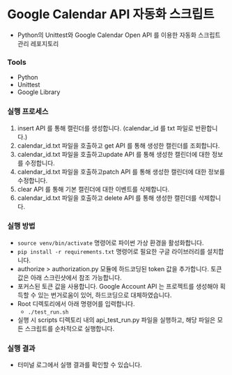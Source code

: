 # Google Calendar API 자동화 스크립트
- Python의 Unittest와 Google Calendar Open API 를 이용한 자동화 스크립트 관리 레포지토리



### Tools
- Python
- Unittest
- Google Library

### 실행 프로세스
1. insert API 를 통해 캘린더를 생성합니다. (calendar_id 를 txt 파일로 반환합니다.)
2. calendar_id.txt 파일을 호출하고 get API 를 통해 생성한 캘린더를 조회합니다.
3. calendar_id.txt 파일을 호출하고update API 를 통해 생성한 캘린더에 대한 정보를 수정합니다.
4. calendar_id.txt 파일을 호출하고patch API 를 통해 생성한 캘린더에 대한 정보를 수정합니다.
5. clear API 를 통해 기본 캘린더에 대한 이벤트를 삭제합니다.
6. calendar_id.txt 파일을 호출하고 delete API 를 통해 생성한 캘린더를 삭제합니다.

### 실행 방법
- `source venv/bin/activate` 명령어로 파이썬 가상 환경을 활성화합니다.
- `pip install -r requirements.txt` 명령어로 필요한 구글 라이브러리를 설치합니다.
- authorize > authorization.py 모듈에 하드코딩된 token 값을 추가합니다. 토큰 값은 아래 스크린샷에서 참조 가능합니다.
- 포커스된 토큰 값을 사용합니다. Google Account API 는 프로젝트를 생성해야 획득할 수 있는 번거로움이 있어, 하드코딩으로 대체하였습니다.
- Root 디렉토리에서 아래 명령어를 입력합니다.
  - `./test_run.sh`
- 실행 시 scripts 디렉토리 내의 api_test_run.py 파일을 실행하고, 해당 파일은 모든 스크립트를 순차적으로 실행합니다.

### 실행 결과
- 터미널 로그에서 실행 결과를 확인할 수 있습니다.